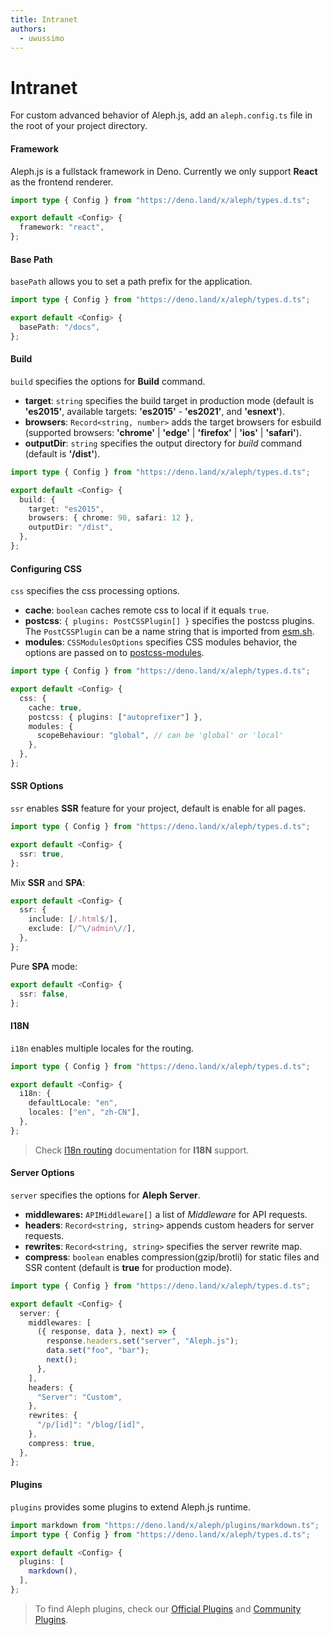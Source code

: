 ```yaml
---
title: Intranet
authors:
  - uwussimo
---
```


# Intranet

For custom advanced behavior of Aleph.js, add an `aleph.config.ts` file in the
root of your project directory.

#### Framework

Aleph.js is a fullstack framework in Deno. Currently we only support **React**
as the frontend renderer.

```ts
import type { Config } from "https://deno.land/x/aleph/types.d.ts";

export default <Config> {
  framework: "react",
};
```

#### Base Path

`basePath` allows you to set a path prefix for the application.

```ts
import type { Config } from "https://deno.land/x/aleph/types.d.ts";

export default <Config> {
  basePath: "/docs",
};
```

#### Build

`build` specifies the options for **Build** command.

- **target**: `string` specifies the build target in production mode (default is
  **'es2015'**, available targets: **'es2015'** - **'es2021'**, and
  **'esnext'**).
- **browsers**: `Record<string, number>` adds the target browsers for esbuild
  (supported browsers: **'chrome'** | **'edge'** | **'firefox'** | **'ios'** |
  **'safari'**).
- **outputDir**: `string` specifies the output directory for _build_ command
  (default is **'/dist'**).

```ts
import type { Config } from "https://deno.land/x/aleph/types.d.ts";

export default <Config> {
  build: {
    target: "es2015",
    browsers: { chrome: 90, safari: 12 },
    outputDir: "/dist",
  },
};
```

#### Configuring CSS

`css` specifies the css processing options.

- **cache**: `boolean` caches remote css to local if it equals `true`.
- **postcss**: `{ plugins: PostCSSPlugin[] }` specifies the postcss plugins. The
  `PostCSSPlugin` can be a name string that is imported from
  [esm.sh](https://esm.sh).
- **modules**: `CSSModulesOptions` specifies CSS modules behavior, the options
  are passed on to
  [postcss-modules](https://github.com/madyankin/postcss-modules).

```ts
import type { Config } from "https://deno.land/x/aleph/types.d.ts";

export default <Config> {
  css: {
    cache: true,
    postcss: { plugins: ["autoprefixer"] },
    modules: {
      scopeBehaviour: "global", // can be 'global' or 'local'
    },
  },
};
```

#### SSR Options

`ssr` enables **SSR** feature for your project, default is enable for all pages.

```ts
import type { Config } from "https://deno.land/x/aleph/types.d.ts";

export default <Config> {
  ssr: true,
};
```

Mix **SSR** and **SPA**:

```ts
export default <Config> {
  ssr: {
    include: [/.html$/],
    exclude: [/^\/admin\//],
  },
};
```

Pure **SPA** mode:

```ts
export default <Config> {
  ssr: false,
};
```

#### I18N

`i18n` enables multiple locales for the routing.

```ts
import type { Config } from "https://deno.land/x/aleph/types.d.ts";

export default <Config> {
  i18n: {
    defaultLocale: "en",
    locales: ["en", "zh-CN"],
  },
};
```

> Check [I18n routing](/docs/basic-features/routing#i18n-routing) documentation
> for **I18N** support.

#### Server Options

`server` specifies the options for **Aleph Server**.

- **middlewares:** `APIMiddleware[]` a list of _Middleware_ for API requests.
- **headers**: `Record<string, string>` appends custom headers for server
  requests.
- **rewrites**: `Record<string, string>` specifies the server rewrite map.
- **compress**: `boolean` enables compression(gzip/brotli) for static files and
  SSR content (default is **true** for production mode).

```ts
import type { Config } from "https://deno.land/x/aleph/types.d.ts";

export default <Config> {
  server: {
    middlewares: [
      ({ response, data }, next) => {
        response.headers.set("server", "Aleph.js");
        data.set("foo", "bar");
        next();
      },
    ],
    headers: {
      "Server": "Custom",
    },
    rewrites: {
      "/p/[id]": "/blog/[id]",
    },
    compress: true,
  },
};
```

#### Plugins

`plugins` provides some plugins to extend Aleph.js runtime.

```ts
import markdown from "https://deno.land/x/aleph/plugins/markdown.ts";
import type { Config } from "https://deno.land/x/aleph/types.d.ts";

export default <Config> {
  plugins: [
    markdown(),
  ],
};
```

> To find Aleph plugins, check our
> [Official Plugins](/docs/plugins/official-plugins) and
> [Community Plugins](/docs/plugins/community-plugins).
